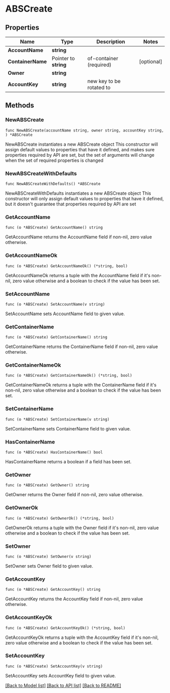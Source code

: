 # ABSCreate

## Properties

Name | Type | Description | Notes
------------ | ------------- | ------------- | -------------
**AccountName** | **string** |  | 
**ContainerName** | Pointer to **string** | of-container (required) | [optional] 
**Owner** | **string** |  | 
**AccountKey** | **string** | new key to be rotated to | 

## Methods

### NewABSCreate

`func NewABSCreate(accountName string, owner string, accountKey string, ) *ABSCreate`

NewABSCreate instantiates a new ABSCreate object
This constructor will assign default values to properties that have it defined,
and makes sure properties required by API are set, but the set of arguments
will change when the set of required properties is changed

### NewABSCreateWithDefaults

`func NewABSCreateWithDefaults() *ABSCreate`

NewABSCreateWithDefaults instantiates a new ABSCreate object
This constructor will only assign default values to properties that have it defined,
but it doesn't guarantee that properties required by API are set

### GetAccountName

`func (o *ABSCreate) GetAccountName() string`

GetAccountName returns the AccountName field if non-nil, zero value otherwise.

### GetAccountNameOk

`func (o *ABSCreate) GetAccountNameOk() (*string, bool)`

GetAccountNameOk returns a tuple with the AccountName field if it's non-nil, zero value otherwise
and a boolean to check if the value has been set.

### SetAccountName

`func (o *ABSCreate) SetAccountName(v string)`

SetAccountName sets AccountName field to given value.


### GetContainerName

`func (o *ABSCreate) GetContainerName() string`

GetContainerName returns the ContainerName field if non-nil, zero value otherwise.

### GetContainerNameOk

`func (o *ABSCreate) GetContainerNameOk() (*string, bool)`

GetContainerNameOk returns a tuple with the ContainerName field if it's non-nil, zero value otherwise
and a boolean to check if the value has been set.

### SetContainerName

`func (o *ABSCreate) SetContainerName(v string)`

SetContainerName sets ContainerName field to given value.

### HasContainerName

`func (o *ABSCreate) HasContainerName() bool`

HasContainerName returns a boolean if a field has been set.

### GetOwner

`func (o *ABSCreate) GetOwner() string`

GetOwner returns the Owner field if non-nil, zero value otherwise.

### GetOwnerOk

`func (o *ABSCreate) GetOwnerOk() (*string, bool)`

GetOwnerOk returns a tuple with the Owner field if it's non-nil, zero value otherwise
and a boolean to check if the value has been set.

### SetOwner

`func (o *ABSCreate) SetOwner(v string)`

SetOwner sets Owner field to given value.


### GetAccountKey

`func (o *ABSCreate) GetAccountKey() string`

GetAccountKey returns the AccountKey field if non-nil, zero value otherwise.

### GetAccountKeyOk

`func (o *ABSCreate) GetAccountKeyOk() (*string, bool)`

GetAccountKeyOk returns a tuple with the AccountKey field if it's non-nil, zero value otherwise
and a boolean to check if the value has been set.

### SetAccountKey

`func (o *ABSCreate) SetAccountKey(v string)`

SetAccountKey sets AccountKey field to given value.



[[Back to Model list]](../README.md#documentation-for-models) [[Back to API list]](../README.md#documentation-for-api-endpoints) [[Back to README]](../README.md)


